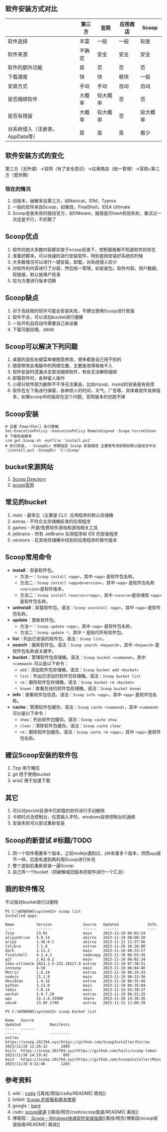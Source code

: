 ## 软件安装方式对比
|                        | 第三方 | 官网   | 应用商店 | Scoop |
|------------------------|-----|------|------|-------|
| 软件选择                   | 丰富  | 一般   | 一般   | 较差    |
| 软件来源                   | 不确定 | 安全   | 安全   | 安全    |
| 软件的额外功能                | 是   | 否    | 否    | 否     |
| 下载速度                   | 快   | 快    | 极快   | 一般    |
| 安装方式                   | 手动  | 手动   | 自动   | 自动    |
| 是否捆绑软件                 | 大概率 | 较大概率 | 否    | 否     |
| 是否有残留                  | 大概率 | 较大概率 | 否    | 较大概率  |
| 对系统侵入（注册表，AppData等） | 是   | 是    | 是    | 极少    |

## 软件安装方式的变化
第三方（无所谓）->官网（有了安全意识）->应用商店（统一管理）->官网+第三方（爱折腾）
### 现在的情况
1. 旧版本，破解来自第三方，如Navicat，IDM，Typroa
2. 一般的软件来自Scoop，如微信，FinalShell，IDEA Ultimate
3. Scoop安装失败的就找官方，如VMware，报错提示hash校验失败，重试过一次还是不行，不折腾了

## Scoop优点
1. 软件的绝大多数内容都存放于scoop目录下，控制面板都不知道软件的存在
2. 准备好脚本，可以快速的进行安装软件，特别是刚安装好系统的时候
3. 大多数情况可以进行一键安装，卸载，对系统侵入较少
4. 对软件的内容进行了分层，然后统一管理，如安装包，软件内容，用户数据，软链接，默认放用户目录
5. 较为方便进行版本切换

## Scoop缺点
1. 对于高权限的软件可能会安装失败，不建议使用Scoop进行安装
2. 软件不全，可以添加bucket进行缓解
3. 一些开机自启动作需要自己来设置
4. 下载可能较慢，dddd

## Scoop可以解决下列问题
1. 桌面的鼠标右键菜单被随意修改，很多都是自己用不到的
2. 随意修改此电脑中的网络位置，主要是改得格格不入
3. 软件安装时遗漏点击取消捆绑软件，有些无法解除捆绑
4. 卸载软件时，各种留人操作
5. 小部分软件因为删除不干净无法重装，比如mysql，mysql的安装是有些烦
6. 软件在左下角进行弹窗，各种烦人的时间，天气，广告等，具体看软件具体版本，如果scoop中的版存在这个问题，官网版本的也跑不掉

## Scoop安装
````
# 设置 PowerShell 执行策略
Set-ExecutionPolicy -ExecutionPolicy RemoteSigned -Scope CurrentUser
# 下载安装脚本
irm get.Scoop.sh -outfile 'install.ps1'
# 执行安装, --ScoopDir 参数指定 Scoop 安装路径 主要是考虑到假如默认路径含中文
.\install.ps1 -ScoopDir 'C:\Scoop'
````

## bucket来源网站
1.  [Scoop Directory](https://rasa.github.io/scoop-directory/search)
2.  [scoop官网](https://Scoop.sh/)

## 常见的bucket
1. main - 最常见（主要是 CLI）应用程序的默认存储桶
2. extras - 不符合主存储桶标准的应用程序
3. games - 开源/免费软件游戏和游戏相关工具
4. jetbrains - 所有 JetBrains 实用程序和 IDE 的安装程序
5. versions - 在其他存储桶中找到的应用程序的替代版本

## Scoop常用命令
* **install**：安装软件包。
    * 方法一：`Scoop install <app>`，其中 `<app>` 是软件包名称。
    * 方法二：`Scoop install <app>@<version>`，其中 `<app>` 是软件包名称 `<version>`是软件版本。
    * 方法二：`Scoop install <source>/<app>`，其中 `<source>`是存储库 `<app>` 是软件包名称。
* **uninstall**：卸载软件包。语法：`Scoop uninstall <app>`，其中 `<app>` 是软件包名称。
* **update**：更新软件包。
    * 方法一：`Scoop update <app>`，其中 `<app>` 是软件包名称。
    * 方法二：`Scoop update *`，其中 `*` 是指代所有软件包。
* **list**：列出已安装的软件包。语法：`Scoop list`。
* **search**：搜索软件包。语法：`Scoop search <keyword>`，其中 `<keyword>` 是软件包名称或关键字。
* **bucket**：管理软件包存储桶。语法：`Scoop bucket <command>`，其中 `<command>` 可以是以下命令：
    * `add`：添加软件包存储桶。语法：`Scoop bucket add <bucket>`
    * `list`：列出已添加的软件包存储桶。语法：`Scoop bucket list`
    * `rm`：删除软件包存储桶。语法：`Scoop bucket rm <bucket>`
    * `known`：查看在线的软件包存储桶。语法：`Scoop bucket known`
* **info**：查看软件包信息。语法：`Scoop info <app>`，其中 `<app>` 是软件包名称。
* **cache**：管理软件包缓存。语法：`Scoop cache <command>`，其中 `<command>` 可以是以下命令：
    * `show`：列出软件包缓存。语法：`Scoop cache show`
    * `clear`：清除软件包缓存。语法：`Scoop cache clear`
    * `rm`：删除软件包缓存。语法：`Scoop cache rm <app>`，其中 `<app>` 是软件包名称。

## 建议Scoop安装的软件包
1. 7zip 用于解压
2. git 用于使用bucket
3. aria2 用于加速下载

## 其它
1. 可以对persist目录中已卸载的软件进行手动删除
2. 卡顿时点击控制台，任意输入字符，windows自带控制台的通病
3. 安装失败可以尝试重新安装

## Scoop的新尝试 #标题/TODO
1. 同一个软件需要多个版本，之前nodejs遇到过，jdk有着多个版本，然而`app`就不一样，后面有遇到再利用Scoop进行补充
2. 整个虚拟机重新安装一遍Scoop
3. 自己弄一个bucket（将破解或旧版本的软件进行一个汇总）


## 我的软件情况
不过我对bucket进行过删除
````
PS C:\WINDOWS\system32> scoop list
Installed apps:

Name          Version              Source   Updated             Info
----          -------              ------   -------             ----
7zip          23.01                main     2023-11-10 06:02:24
aliyundrive   4.9.14               akirco   2023-11-10 08:00:28
aria2         1.36.0-1             akirco   2023-11-11 21:37:56
Calibre       7.1.0                extras   2023-11-26 16:26:00
dark          3.11.2               main     2023-11-10 06:33:57
finalshell    4.2.4.2              codecopy 2023-11-10 06:55:45
git           2.42.0.2             main     2023-11-10 06:02:34
idea-ultimate 2023.2.5-232.10227.8 extras   2023-11-10 07:38:51
innounp       0.50                 main     2023-11-10 06:04:46
Motrix        1.8.19               extras   2023-11-10 06:35:43
nodejs        21.1.0               main     2023-11-10 06:33:56
Obsidian      1.4.16               extras   2023-11-10 06:35:48
python        3.12.0               main     2023-11-10 06:35:04
redis         7.0.14               main     2023-11-19 03:30:37
wechat        3.9.7.29             extras   2023-11-10 06:31:25
wps           12.1.0.15990         share    2023-11-28 14:36:26
xmind         23.05.1740           extras   2023-11-15 11:06:39

PS C:\WINDOWS\system32> scoop bucket list

Name   Source                                                            Updated             Manifests
----   ------                                                            -------             ---------
extras https://scoop.201704.xyz/https://github.com/ScoopInstaller/Extras 2023/11/28 12:26:12      1889
hoilc  https://scoop.201704.xyz/https://github.com/hoilc/scoop-lemon     2023/11/28 14:19:42       895
main   https://scoop.201704.xyz/https://github.com/ScoopInstaller/Main   2023/11/28 8:32:46       1265

````

## 参考资料
1. wiki：[csdiy](https://csdiy.wiki/%E5%BF%85%E5%AD%A6%E5%B7%A5%E5%85%B7/Scoop/ ) [[离线/网站/csdiy/README| 离线]]
2. bilibili: [ Scoop 的安裝和基本使用](https://www.bilibili.com/video/BV1dY411G7cT)
3. google：[bard](https://bard.google.com/)
4. csdn: [ scoop提速](https://blog.csdn.net/weixin_42250302/article/details/124733053) [[离线/网页/csdn/scoop提速/README| 离线]]
5. 博客园：[ Scoop - Windows快速软件安装指南](https://www.cnblogs.com/sleepyocean/p/17017084.html)[[离线/网页/博客园/scoop安装指南/README| 离线]]